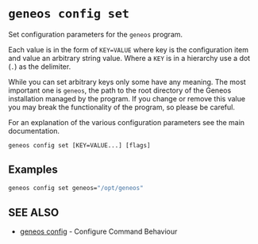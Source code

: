 # `geneos config set`

Set configuration parameters for the `geneos` program.

Each value is in the form of `KEY=VALUE` where key is the configuration item and value an arbitrary string value. Where a `KEY` is in a hierarchy use a dot (`.`) as the delimiter.

While you can set arbitrary keys only some have any meaning. The most important one is `geneos`, the path to the root directory of the Geneos installation managed by the program. If you change or remove this value you may break the functionality of the program, so please be careful.

For an explanation of the various configuration parameters see the main documentation.

```text
geneos config set [KEY=VALUE...] [flags]
```

## Examples

```bash
geneos config set geneos="/opt/geneos"

```

## SEE ALSO

* [geneos config](geneos_config.md)	 - Configure Command Behaviour
